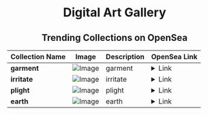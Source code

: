 <div align="center">

# Digital Art Gallery

## Trending Collections on OpenSea

| Collection Name                       | Image                                                                                     | Description                       | OpenSea Link                                                                                          |
|---------------------------------------|-------------------------------------------------------------------------------------------|-----------------------------------|--------------------------------------------------------------------------------------------------------|
| **garment** | ![Image](https://i.seadn.io/s/raw/files/35d0d5624e3067d5cdcd8bfc3eb41cfe.jpg?w=500&auto=format?w=200&auto=format) | garment | <details><summary>Link</summary>[garment](https://opensea.io/collection/garment-8)</details> |
| **irritate** | ![Image](https://i.seadn.io/s/raw/files/1f4ddab29be21eca7e2d491f1dca3a83.jpg?w=500&auto=format?w=200&auto=format) | irritate | <details><summary>Link</summary>[irritate](https://opensea.io/collection/irritate-4)</details> |
| **plight** | ![Image](https://i.seadn.io/s/raw/files/d813224ae839894daca1201326f97b46.jpg?w=500&auto=format?w=200&auto=format) | plight | <details><summary>Link</summary>[plight](https://opensea.io/collection/plight-9)</details> |
| **earth** | ![Image](https://i.seadn.io/s/raw/files/76c1171b0c64180c9758ec94a41a0777.jpg?w=500&auto=format?w=200&auto=format) | earth | <details><summary>Link</summary>[earth](https://opensea.io/collection/earth-405)</details> |

</div>